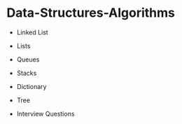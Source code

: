 # Data-Structures-Algorithms
- Linked List
- Lists
- Queues
- Stacks
- Dictionary
- Tree

- Interview Questions

